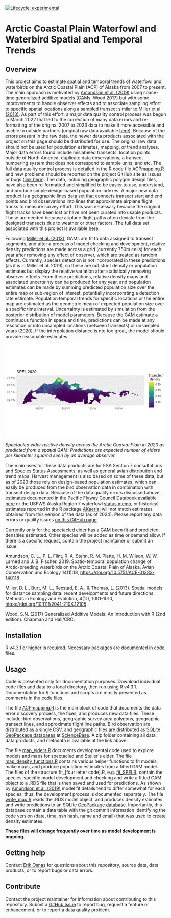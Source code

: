 <!-- badges: start -->

<!-- For more info: https://usethis.r-lib.org/reference/badges.html -->

[![Lifecycle: experimental](https://img.shields.io/badge/lifecycle-experimental-orange.svg)](https://lifecycle.r-lib.org/articles/stages.html#experimental)

<!-- badges: end -->

# Arctic Coastal Plain Waterfowl and Waterbird Spatial and Temporal Trends

## Overview

This project aims to estimate spatial and temporal trends of waterfowl and waterbirds on the Arctic Coastal Plain (ACP) of Alaska from 2007 to present. The main approach is motivated by [Amundson et al. (2019)](https://doi.org/10.5751/ACE-01383-140118) using space-time generalized additive models (GAMs, Wood 2017) but with some improvements to handle observer effects and to associate sampling effort to specific spatial locations along a sampled transect similar to [Miller et al. (2013)](https://doi.org/10.1111/2041-210X.12105). As part of this effort, a major data quality control process was begun in March 2022 that led to the correction of many data errors and re-formatting of the original 2007 to 2023 data to make it more accessible and usable to outside partners (original raw data available [here](https://www.sciencebase.gov/catalog/item/65373af6d34ee4b6e05bb8c4)). Because of the errors present in the raw data, the newer data products associated with the project on this page should be distributed for use. The original raw data should not be used for population estimates, mapping, or trend analyses. Major data errors found include mislabeled transects, location points outside of North America, duplicate data observations, a transect numbering system that does not correspond to sample units, and etc. The full data quality control process is detailed in the R code file [ACPmapping.R](https://github.com/USFWS/ACP-Mapping/blob/main/ACPmapping.R) and new problems should be reported on the project GitHub site as issues or bugs ([link here](https://github.com/USFWS/ACP-Mapping/issues)). The data, including geographic polygon design files, have also been re-formatted and simplified to be easier to use, understand, and produce simple design-based population indexes. A major new data product is a geographic [lines data set](https://www.sciencebase.gov/catalog/item/65fcf1bcd34e64ff1548d749) that  connects transect start and end points and bird observations into lines that approximate airplane flight tracks to measure survey effort. This was necessary because the original flight tracks have been lost or have not been curated into usable products. These are needed because airplane flight paths often deviate from the designed transects due to weather or other factors. The full data set associated with this project is available [here](https://www.sciencebase.gov/catalog/item/65fcf153d34e64ff1548d744). 

Following [Miller et al. (2013)](https://doi.org/10.1111/2041-210X.12105), GAMs are fit to data assigned to transect segments, and after a process of model checking and development, relative density predictions are made across a grid (currently 750m cells) for each year after removing any effect of observer, which are treated as random effects. Currently, species detection is not incorporated in these predictions (as it is in Miller et al. 2019), so these are not strict density or population estimates but display the relative variation after statistically removing observer effects. From these predictions, relative density maps and associated uncertainty can be produced for any year, and population estimates can be made by summing predicted population size over the entire map or sub-region of interest, potentially incorporating a detection rate estimate. Population temporal trends for specific locations or the entire map are estimated as the geometric mean of expected population size over a specific time interval. Uncertainty is estimated by simulation from the posterior distribution of model parameters. Because the GAM estimate a continuous function in space and time, predictions can be made at any resolution or into unsampled locations (between transects) or unsampled years (2020). If the interpolation distance is nto too great, the model should provide reasonable estimates. 

![](SPEI_2020.png)  

*Spectacled eider relative density across the Arctic Coastal Plain in 2020 as predicted from a spatial GAM. Predictions are expected number of eiders per kilometer squared seen by an average observer.*

The main uses for these data products are for ESA Section 7 consultations and Species Status Assessments, as well as general avian distribution and trend maps. Harvest management is also based on some of these data, but as of 2023 those rely on design-based population estimates, which can easily be produced from the bird observation data in combination with transect design data. Because of the data quality errors discussed above, estimates documented in the Pacific Flyway Council Databook [available here](https://www.pacificflyway.gov/Documents.asp) or the USFWS Alaska Region 7 waterfowl [status memo](https://www.sciencebase.gov/catalog/item/64caee10d34e70357a355a17), or historical estimates reported in the R package [AKaerial](https://github.com/USFWS/AKaerial) will not match estimates obtained from this version of the data (as of 2024). Please report any data errors or quality issues [on this GitHub page](https://github.com/USFWS/ACP-Mapping/issues).  

Currently only for the spectacled eider has a GAM been fit and predicted densities estimated. Other species will be added as time or demand allow. If there is a specific request, contain the project maintainer or submit an issue. 

Amundson, C. L., P. L. Flint, R. A. Stehn, R. M. Platte, H. M. Wilson, W. W. Larned and J. B. Fischer. 2019. Spatio-temporal population change of Arctic-breeding waterbirds on the Arctic Coastal Plain of Alaska. Avian Conservation and Ecology 14(1):18, https://doi.org/10.5751/ACE-01383-140118

Miller, D. L., Burt, M. L., Rexstad, E. A., & Thomas, L. (2013). Spatial models for distance sampling data: recent developments and future directions. Methods in Ecology and Evolution, 4(11), 1001-1010, https://doi.org/10.1111/2041-210X.12105

Wood, S.N. (2017) Generalized Additive Models: An Introduction with R (2nd edition). Chapman and Hall/CRC.

## Installation

R v4.3.1 or higher is required. Necessary packages are documented in code files. 

## Usage

Code is presented only for documentation purposes. Download individual code files and data to a local directory, then run using R v4.3.1. Documentation for R functions and scripts are mostly presented as comments in the code files. 

The file [ACPmapping.R](https://github.com/USFWS/ACP-Mapping/blob/main/ACPmapping.R) is the main block of code that documents the data error discovery process, the fixes, and produces new data files. These include: bird observations, geographic survey area polygons, geographic transect lines, and approximate flight line paths. Bird observation are distributed as a single CSV, and geographic files are distributed as SQLite [GeoPackage databases](https://www.geopackage.org/) at [ScienceBase](https://www.sciencebase.gov/catalog/item/65fcf153d34e64ff1548d744). A zip folder containing all data, data products, and metadata is available at the link above. 

The file [map_eiders.R](https://github.com/USFWS/ACP-Mapping/blob/main/map_eiders.R) documents developmental code used to explore models and maps for spectacled and Steller's eider. The file [map_density_functions.R](https://github.com/USFWS/ACP-Mapping/blob/main/map_density_functions.R) contains various helper functions to fit models, make maps, and produce population estimates from a fitted GAM model. The files of the structure fit_[four letter code].R, e.g. [fit_SPEI.R](),  contain the species-specific model development and checking and write a fitted GAM object to a .RDS file that is then saved and used for predictions. As shown by [Amundson et al. (2019)](https://doi.org/10.5751/ACE-01383-140118) model fit details tend to differ somewhat for each species; thus, the development process is documented separately. The file [write_map.R]() reads the .RDS model object, and produces density estimates and write predictions to an SQLite [GeoPackage database](https://www.geopackage.org/). Importantly, this database contain a data table with the git commit information identifying the code version (date, time, ssh hash, name and email) that was used to create density estimates. 

**These files will change frequently over time as model development is ongoing.**   

## Getting help

Contact [Erik Osnas](mailto:Erik_Osnas@fws.gov) for questions about this repository, source data, data products, or to report bugs or data errors. 

## Contribute

Contact the project maintainer for information about contributing to this repository. Submit a [GitHub Issue](https://github.com/USFWS/ACP-Mapping/issues) to report bug, request a feature or enhancement, or to report a data quality problem.

